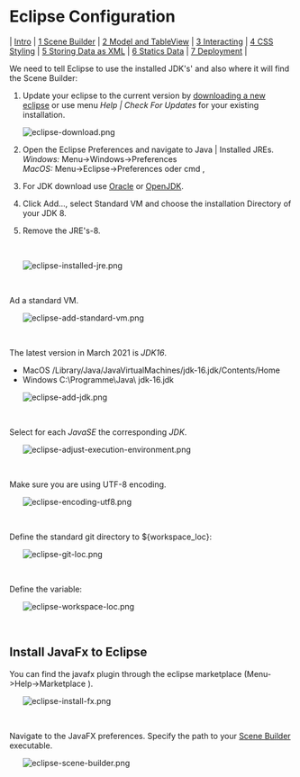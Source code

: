 # Eclipse Configuration

| [Intro](../README.md)
| [1 Scene Builder](part1.md)
| [2 Model and TableView](part2.md)
| [3 Interacting](part3.md)
| [4 CSS Styling](part4.md)
| [5 Storing Data as XML](part5.md)
| [6 Statics Data](part6.md)
| [7 Deployment](part7.md)
|

We need to tell Eclipse to use the installed JDK's' and also where it will find the Scene Builder:

1. Update your eclipse to the current version by [downloading a new eclipse](https://www.eclipse.org/downloads/)
   or use menu _Help | Check For Updates_ for your existing installation.


&nbsp;&nbsp;&nbsp;&nbsp;&nbsp;&nbsp;![eclipse-download.png](images/eclipse-download.png)

2. Open the Eclipse Preferences and navigate to Java | Installed JREs.
   <br/>_Windows:_ Menu->Windows->Preferences
   <br/>_MacOS:_ Menu->Eclipse->Preferences oder cmd ,

3. For JDK download use [Oracle](https://www.oracle.com/ch-de/java/technologies/javase-downloads.html) or [OpenJDK](https://adoptopenjdk.net/).

4. Click Add…, select Standard VM and choose the installation Directory of your JDK 8.

5. Remove the JRE's-8.

<br/>

&nbsp;&nbsp;&nbsp;&nbsp;&nbsp;&nbsp;![eclipse-installed-jre.png](images/eclipse-installed-jre.png)

<br/>

Ad a standard VM.

&nbsp;&nbsp;&nbsp;&nbsp;&nbsp;&nbsp;![eclipse-add-standard-vm.png](images/eclipse-add-standard-vm.png)

<br/>

The latest version in March 2021 is _JDK16_.

- MacOS     /Library/Java/JavaVirtualMachines/jdk-16.jdk/Contents/Home
- Windows  C:\Programme\Java\ jdk-16.jdk

&nbsp;&nbsp;&nbsp;&nbsp;&nbsp;&nbsp;![eclipse-add-jdk.png](images/eclipse-add-jdk.png)

<br/>

Select for each _JavaSE_ the corresponding _JDK_.

&nbsp;&nbsp;&nbsp;&nbsp;&nbsp;&nbsp;![eclipse-adjust-execution-environment.png](images/eclipse-adjust-execution-environment.png)

<br/>

Make sure you are using UTF-8 encoding.

&nbsp;&nbsp;&nbsp;&nbsp;&nbsp;&nbsp;![eclipse-encoding-utf8.png](images/eclipse-encoding-utf8.png)

<br/>

Define the standard git directory to ${workspace_loc}:

&nbsp;&nbsp;&nbsp;&nbsp;&nbsp;&nbsp;![eclipse-git-loc.png](images/eclipse-git-loc.png)

<br/>

Define the variable:

&nbsp;&nbsp;&nbsp;&nbsp;&nbsp;&nbsp;![eclipse-workspace-loc.png](images/eclipse-workspace-loc.png)

<br/>


## Install JavaFx to Eclipse

You can find the javafx plugin through the eclipse marketplace (Menu->Help->Marketplace ).

&nbsp;&nbsp;&nbsp;&nbsp;&nbsp;&nbsp;![eclipse-install-fx.png](images/eclipse-install-fx.png)

<br/>

Navigate to the JavaFX preferences. Specify the path to your [Scene Builder](https://gluonhq.com/products/scene-builder/) executable.

&nbsp;&nbsp;&nbsp;&nbsp;&nbsp;&nbsp;![eclipse-scene-builder.png](images/eclipse-scene-builder.png)
